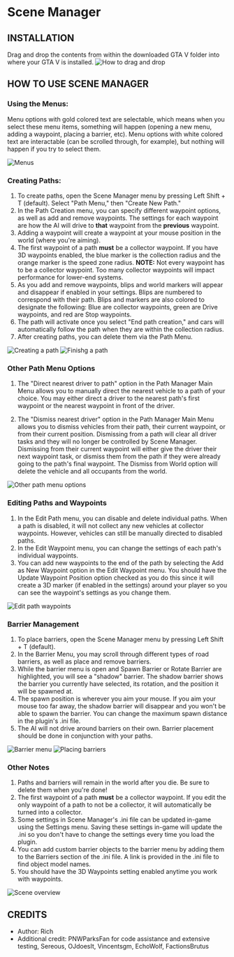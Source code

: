# Scene Manager

## INSTALLATION
Drag and drop the contents from within the downloaded GTA V folder into where your GTA V is installed.
![How to drag and drop](https://i.imgur.com/nnxqgtn.jpg)

## HOW TO USE SCENE MANAGER
### Using the Menus:
Menu options with gold colored text are selectable, which means when you select these menu items, something will happen (opening a new menu, adding a waypoint, placing a barrier, etc).  Menu options with white colored text are interactable (can be scrolled through, for example), but nothing will happen if you try to select them.

![Menus](https://i.imgur.com/GQNZrm4.jpg)

### Creating Paths:
1.  To create paths, open the Scene Manager menu by pressing Left Shift + T (default).  Select "Path Menu," then "Create New Path."  
2.  In the Path Creation menu, you can specify different waypoint options, as well as add and remove waypoints.  The settings for each waypoint are how the AI will drive to **that** waypoint from the **previous** waypoint.
3.  Adding a waypoint will create a waypoint at your mouse position in the world (where you're aiming).
4.  The first waypoint of a path **must** be a collector waypoint.  If you have 3D waypoints enabled, the blue marker is the collection radius and the orange marker is the speed zone radius.  **NOTE:** Not every waypoint has to be a collector waypoint.  Too many collector waypoints will impact performance for lower-end systems. 
5.  As you add and remove waypoints, blips and world markers will appear and disappear if enabled in your settings.  Blips are numbered to correspond with their path.  Blips and markers are also colored to designate the following:  Blue are collector waypoints, green are Drive waypoints, and red are Stop waypoints.
6.  The path will activate once you select "End path creation," and cars will automatically follow the path when they are within the collection radius.
7.  After creating paths, you can delete them via the Path Menu.

![Creating a path](https://i.imgur.com/v7s1QMf.jpg)
![Finishg a path](https://i.imgur.com/75OhNS5.jpg)

### Other Path Menu Options
1.  The "Direct nearest driver to path" option in the Path Manager Main Menu allows you to manually direct the nearest vehicle to a path of your choice.  You may either direct a driver to the nearest path's first waypoint or the nearest waypoint in front of the driver.

2.  The "Dismiss nearest driver" option in the Path Manager Main Menu allows you to dismiss vehicles from their path, their current waypoint, or from their current position.  Dismissing from a path will clear all driver tasks and they will no longer be controlled by Scene Manager.  Dismissing from their current waypoint will either give the driver their next waypoint task, or dismiss them from the path if they were already going to the path's final waypoint.  The Dismiss from World option will delete the vehicle and all occupants from the world.

![Other path menu options](https://i.imgur.com/4PIbnYM.jpg)

### Editing Paths and Waypoints
1.  In the Edit Path menu, you can disable and delete individual paths.  When a path is disabled, it will not collect any new vehicles at collector waypoints.  However, vehicles can still be manually directed to disabled paths.
2.  In the Edit Waypoint menu, you can change the settings of each path's individual waypoints.  
3.  You can add new waypoints to the end of the path by selecting the Add as New Waypoint option in the Edit Waypoint menu.  You should have the Update Waypoint Position option checked as you do this since it will create a 3D marker (if enabled in the settings) around your player so you can see the waypoint's settings as you change them.

![Edit path waypoints](https://i.imgur.com/DzwuK4t.jpg)

### Barrier Management
1.  To place barriers, open the Scene Manager menu by pressing Left Shift + T (default).
2.  In the Barrier Menu, you may scroll through different types of road barriers, as well as place and remove barriers.
3.  While the barrier menu is open and Spawn Barrier or Rotate Barrier are highlighted, you will see a "shadow" barrier.  The shadow barrier shows the barrier you currently have selected, its rotation, and the position it will be spawned at.
4.  The spawn position is wherever you aim your mouse.  If you aim your mouse too far away, the shadow barrier will disappear and you won't be able to spawn the barrier.  You can change the maximum spawn distance in the plugin's .ini file.
5.  The AI will not drive around barriers on their own.  Barrier placement should be done in conjunction with your paths.

![Barrier menu](https://i.imgur.com/Sp3uc7c.jpg)
![Placing barriers](https://i.imgur.com/8YXzlWN.jpg)

### Other Notes
1.  Paths and barriers will remain in the world after you die.  Be sure to delete them when you're done!
2.  The first waypoint of a path **must** be a collector waypoint.  If you edit the only waypoint of a path to not be a collector, it will automatically be turned into a collector.
3.  Some settings in Scene Manager's .ini file can be updated in-game using the Settings menu.  Saving these settings in-game will update the .ini so you don't have to change the settings every time you load the plugin.
4.  You can add custom barrier objects to the barrier menu by adding them to the Barriers section of the .ini file.  A link is provided in the .ini file to find object model names.
5.  You should have the 3D Waypoints setting enabled anytime you work with waypoints.

![Scene overview](https://i.imgur.com/Rd5Z5qe.jpg)

## CREDITS
* Author: Rich
* Additional credit:  PNWParksFan for code assistance and extensive testing, Sereous, OJdoesIt, Vincentsgm, EchoWolf, FactionsBrutus
